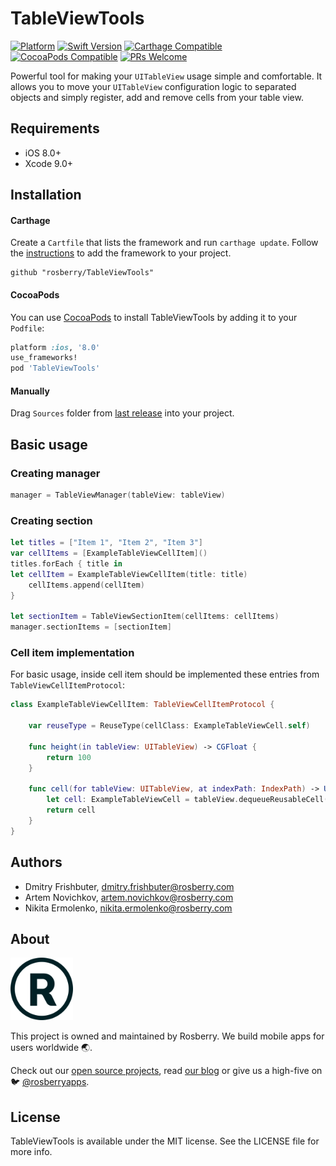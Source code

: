 # TableViewTools

[![Platform](https://img.shields.io/cocoapods/p/TableViewTools.svg?style=flat)](http://cocoapods.org/pods/TableViewTools)
[![Swift Version](https://img.shields.io/badge/swift-4.0-orange.svg)](https://swift.org/)
[![Carthage Compatible](https://img.shields.io/badge/Carthage-compatible-blue.svg)](https://github.com/Carthage/Carthage)
[![CocoaPods Compatible](https://img.shields.io/cocoapods/v/TableViewTools.svg)](https://img.shields.io/cocoapods/v/TableViewTools.svg)
[![PRs Welcome](https://img.shields.io/badge/PRs-welcome-brightgreen.svg?style=flat)](http://makeapullrequest.com)

Powerful tool for making your `UITableView` usage simple and comfortable. It allows you to move your `UITableView` configuration logic to separated objects and simply register, add and remove cells from your table view.

## Requirements

- iOS 8.0+
- Xcode 9.0+

## Installation

#### Carthage
Create a `Cartfile` that lists the framework and run `carthage update`. Follow the [instructions](https://github.com/Carthage/Carthage#adding-frameworks-to-an-application) to add the framework to your project.

```
github "rosberry/TableViewTools"
``` 

#### CocoaPods
You can use [CocoaPods](http://cocoapods.org/) to install TableViewTools by adding it to your `Podfile`:

```ruby
platform :ios, '8.0'
use_frameworks!
pod 'TableViewTools'
```

#### Manually

Drag `Sources` folder from [last release](https://github.com/rosberry/TableViewTools/releases) into your project.

## Basic usage

### Creating manager

```swift
manager = TableViewManager(tableView: tableView)
```

### Creating section

```swift
let titles = ["Item 1", "Item 2", "Item 3"]
var cellItems = [ExampleTableViewCellItem]()
titles.forEach { title in
let cellItem = ExampleTableViewCellItem(title: title)
    cellItems.append(cellItem)
}

let sectionItem = TableViewSectionItem(cellItems: cellItems)
manager.sectionItems = [sectionItem]
```

### Cell item implementation

For basic usage, inside cell item should be implemented these entries from `TableViewCellItemProtocol`:

```swift
class ExampleTableViewCellItem: TableViewCellItemProtocol {

    var reuseType = ReuseType(cellClass: ExampleTableViewCell.self)
	    
    func height(in tableView: UITableView) -> CGFloat {
        return 100
    }
	    
    func cell(for tableView: UITableView, at indexPath: IndexPath) -> UITableViewCell {
        let cell: ExampleTableViewCell = tableView.dequeueReusableCell()
        return cell
    }
}
```

## Authors

* Dmitry Frishbuter, dmitry.frishbuter@rosberry.com
* Artem Novichkov, artem.novichkov@rosberry.com
* Nikita Ermolenko, nikita.ermolenko@rosberry.com

## About

<img src="https://github.com/rosberry/Foundation/blob/master/Assets/full_logo.png?raw=true" height="100" />

This project is owned and maintained by Rosberry. We build mobile apps for users worldwide 🌏.

Check out our [open source projects](https://github.com/rosberry), read [our blog](https://medium.com/@Rosberry) or give us a high-five on 🐦 [@rosberryapps](http://twitter.com/RosberryApps).

## License

TableViewTools is available under the MIT license. See the LICENSE file for more info.
